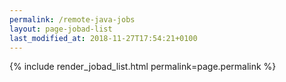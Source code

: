 ```yaml
---
permalink: /remote-java-jobs
layout: page-jobad-list
last_modified_at: 2018-11-27T17:54:21+0100
---
```

{% include render_jobad_list.html permalink=page.permalink %}
